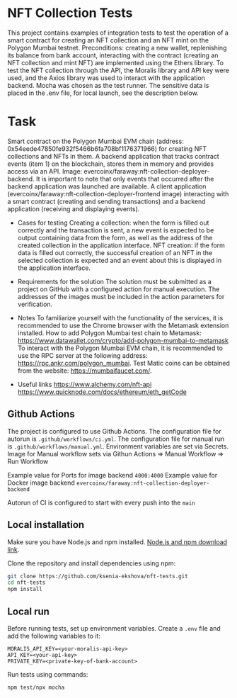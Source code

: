 # NFT Collection Tests

This project contains examples of integration tests to test the operation of a smart contract for creating an NFT collection and an NFT mint on the Polygon Mumbai testnet.
Preconditions: creating a new wallet, replenishing its balance from bank account, interacting with the contract (creating an NFT collection and mint NFT) are implemented using the Ethers library.
To test the NFT collection through the API, the Moralis library and API key were used, and the Axios library was used to interact with the application backend.
Mocha was chosen as the test runner.
The sensitive data is placed in the .env file, for local launch, see the description below.

# Task

Smart contract on the Polygon Mumbai EVM chain (address: 0x54eede47850fe932f5466b6fa708bf1176371966) for creating NFT collections and NFTs in them.
A backend application that tracks contract events (item 1) on the blockchain, stores them in memory and provides access via an API. Image: evercoinx/faraway:nft-collection-deployer-backend. It is important to note that only events that occurred after the backend application was launched are available.
A client application (evercoinx/faraway:nft-collection-deployer-frontend image) interacting with a smart contract (creating and sending transactions) and a backend application (receiving and displaying events).

- Cases for testing
Creating a collection: when the form is filled out correctly and the transaction is sent, a new event is expected to be output containing data from the form, as well as the address of the created collection in the application interface.
NFT creation: if the form data is filled out correctly, the successful creation of an NFT in the selected collection is expected and an event about this is displayed in the application interface.

- Requirements for the solution
The solution must be submitted as a project on GitHub with a configured action for manual execution. The addresses of the images must be included in the action parameters for verification.

- Notes
To familiarize yourself with the functionality of the services, it is recommended to use the Chrome browser with the Metamask extension installed.
How to add Polygon Mumbai test chain to Metamask: https://www.datawallet.com/crypto/add-polygon-mumbai-to-metamask
To interact with the Polygon Mumbai EVM chain, it is recommended to use the RPC server at the following address: https://rpc.ankr.com/polygon_mumbai.
Test Matic coins can be obtained from the website: https://mumbaifaucet.com/.

- Useful links
https://www.alchemy.com/nft-api
https://www.quicknode.com/docs/ethereum/eth_getCode

## Github Actions

The project is configured to use Github Actions. 
The configuration file for autorun is `.github/workflows/ci.yml`.
The configuration file for manual run is `.github/workflows/manual.yml`.
Environment variables are set via Secrets.
Image for Manual workflow sets via Githun Actions => Manual Workflow => Run Workflow 

Example value for Ports for image backend `4000:4000`
Example value for Docker image backend `evercoinx/faraway:nft-collection-deployer-backend`

Autorun of CI is configured to start with every push into the `main`

## Local installation

Make sure you have Node.js and npm installed. [Node.js and npm download link](https://nodejs.org/en/download/).

Clone the repository and install dependencies using npm:

```bash
git clone https://github.com/ksenia-ekshova/nft-tests.git
cd nft-tests
npm install
```

## Local run

Before running tests, set up environment variables. Create a `.env` file and add the following variables to it:

```env
MORALIS_API_KEY=<your-moralis-api-key>
API_KEY=<your-api-key>
PRIVATE_KEY=<private-key-of-bank-account>
```

Run tests using commands:

```bash
npm test/npx mocha
```


